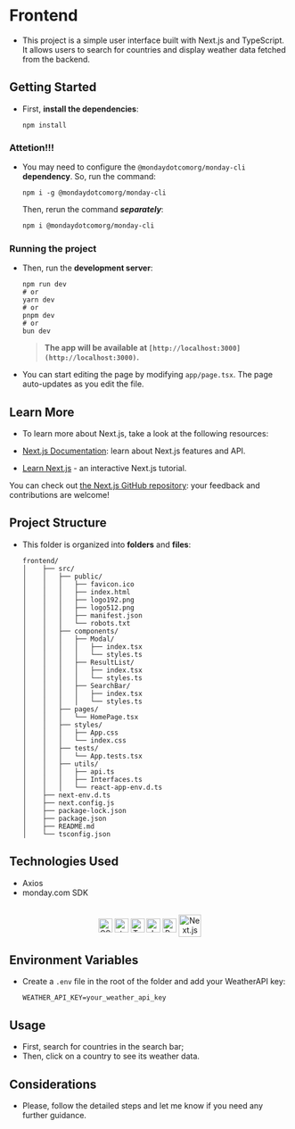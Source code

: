 # Frontend

- This project is a simple user interface built with Next.js and TypeScript. It allows users to search for countries and display weather data fetched from the backend.

## Getting Started

- First, **install the dependencies**:

    ```shell
    npm install
    ```

### Attetion!!!
- You may need to configure the `@mondaydotcomorg/monday-cli` **dependency**. So, run the command:

  ```shell
  npm i -g @mondaydotcomorg/monday-cli
  ```

  Then, rerun the command ***separately***:

  ```bash
  npm i @mondaydotcomorg/monday-cli
  ```

### Running the project
- Then, run the **development server**:

    ```shell
    npm run dev
    # or
    yarn dev
    # or
    pnpm dev
    # or
    bun dev
    ```

    > **The app will be available at `[http://localhost:3000](http://localhost:3000)`.**

- You can start editing the page by modifying `app/page.tsx`. The page auto-updates as you edit the file.

## Learn More

- To learn more about Next.js, take a look at the following resources:

- [Next.js Documentation](https://nextjs.org/docs): learn about Next.js features and API.
- [Learn Next.js](https://nextjs.org/learn) - an interactive Next.js tutorial.

You can check out [the Next.js GitHub repository](https://github.com/vercel/next.js/): your feedback and contributions are welcome!

## Project Structure

- This folder is organized into **folders** and **files**:

    ```shell
    frontend/
    │    ├── src/
    │    │   ├── public/
    │    │   │   ├── favicon.ico
    │    │   │   ├── index.html
    │    │   │   ├── logo192.png
    │    │   │   ├── logo512.png
    │    │   │   ├── manifest.json
    │    │   │   └── robots.txt
    │    │   ├── components/
    │    │   │   ├── Modal/
    │    │   │   │   ├── index.tsx
    │    │   │   │   └── styles.ts
    │    │   │   ├── ResultList/
    │    │   │   │   ├── index.tsx
    │    │   │   │   └── styles.ts
    │    │   │   ├── SearchBar/
    │    │   │   │   ├── index.tsx
    │    │   │   │   └── styles.ts
    │    │   ├── pages/
    │    │   │   └── HomePage.tsx
    │    │   ├── styles/
    │    │   │   ├── App.css
    │    │   │   └── index.css
    │    │   ├── tests/
    │    │   │   └── App.tests.tsx
    │    │   ├── utils/
    │    │   │   ├── api.ts
    │    │   │   ├── Interfaces.ts
    │    │   │   └── react-app-env.d.ts
    │    ├── next-env.d.ts
    │    ├── next.config.js
    │    ├── package-lock.json
    │    ├── package.json
    │    ├── README.md
    │    └── tsconfig.json
    ```

## Technologies Used
- Axios
- monday.com SDK

<br>

<div align="center">
    <img alt="CSS" height="25" width="25" align="center" src="https://cdn.jsdelivr.net/gh/devicons/devicon@latest/icons/css3/css3-original.svg" />
    <img alt="styled-components" height="25" width="25" align="center" src="https://skillicons.dev/icons?i=styledcomponents" />
    <img alt="TypeScript" height="25" width="25" align="center" src="https://cdn.jsdelivr.net/gh/devicons/devicon@latest/icons/typescript/typescript-original.svg" />
    <img alt="JavaScript" height="25" width="25" align="center" src="https://cdn.jsdelivr.net/gh/devicons/devicon@latest/icons/javascript/javascript-original.svg" />
    <img alt="React.js" height="25" width="25" align="center" src="https://cdn.jsdelivr.net/gh/devicons/devicon@latest/icons/react/react-original.svg" />
    <img alt="Next.js" height="40" width="40" align="center" src="https://cdn.jsdelivr.net/gh/devicons/devicon@latest/icons/nextjs/nextjs-original-wordmark.svg" />
</div>

## Environment Variables

- Create a `.env` file in the root of the folder and add your WeatherAPI key:

    `WEATHER_API_KEY=your_weather_api_key`

## Usage

- First, search for countries in the search bar;
- Then, click on a country to see its weather data.

## Considerations
- Please, follow the detailed steps and let me know if you need any further guidance.